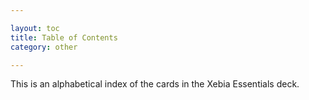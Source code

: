 ```yaml
---

layout: toc
title: Table of Contents
category: other

---
```


This is an alphabetical index of the cards in the Xebia Essentials deck.

